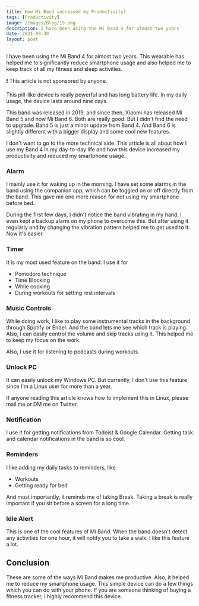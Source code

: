 ```yaml
---
title: How Mi Band increased my Productivity?
tags: [Productivity]
image: /Images/Blog/19.png
description: I have been using the Mi Band 4 for almost two years
date: 2021-08-30
layout: post
---
```


I have been using the Mi Band 4 for almost two years. This wearable has helped me to significantly reduce smartphone usage and also helped me to keep track of all my fitness and sleep activities.

❗ This article is not sponsored by anyone.

This pill-like device is really powerful and has long battery life. In my daily usage, the device lasts around nine days.

This band was released in 2019, and since then, Xiaomi has released Mi Band 5 and now Mi Band 6. Both are really good. But I didn't find the need to upgrade. Band 5 is just a minor update from Band 4. And Band 6 is slightly different with a bigger display and some cool new features.

I don't want to go to the more technical side. This article is all about how I use my Band 4 in my day-to-day life and how this device increased my productivity and reduced my smartphone usage.

### Alarm
I mainly use it for waking up in the morning. I have set some alarms in the band using the companion app, which can be toggled on or off directly from the band. This gave me one more reason for not using my smartphone before bed.

During the first few days, I didn't notice the band vibrating in my hand. I even kept a backup alarm on my phone to overcome this. But after using it regularly and by changing the vibration pattern helped me to get used to it. Now it's easier.

### Timer
It is my most used feature on the band. I use it for 
- Pomodoro technique
- Time Blocking
- While cooking
- During workouts for setting rest intervals

### Music Controls
While doing work, I like to play some instrumental tracks in the background through Spotify or Endel. And the band lets me see which track is playing. Also, I can easily control the volume and skip tracks using it. This helped me to keep my focus on the work.

Also, I use it for listening to podcasts during workouts.

### Unlock PC
It can easily unlock my Windows PC. But currently, I don't use this feature since I'm a Linux user for more than a year. 

If anyone reading this article knows how to implement this in Linux, please mail me or DM me on Twitter.

### Notification
I use it for getting notifications from Todoist & Google Calendar. Getting task and calendar notifications in the band is so cool.

### Reminders
I like adding my daily tasks to reminders, like
- Workouts
- Getting ready for bed

And most importantly, it reminds me of taking Break. Taking a break is really important if you sit before a screen for a long time.

### Idle Alert
This is one of the cool features of Mi Band. When the band doesn't detect any activities for one hour, it will notify you to take a walk. I like this feature a lot.

## Conclusion
These are some of the ways Mi Band makes me productive. Also, it helped me to reduce my smartphone usage. This simple device can do a few things which you can do with your phone. If you are someone thinking of buying a fitness tracker, I highly recommend this device.